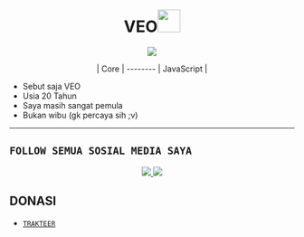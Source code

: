 <h1 align="center">VEO<img src="https://user-images.githubusercontent.com/1303154/88677602-1635ba80-d120-11ea-84d8-d263ba5fc3c0.gif" width="40px" alt=""><br></h1>
<p align="center">
<img src="https://media.tenor.com/Z9SazAegMbIAAAAd/aurelius467385-yofukashi-no-uta.gif" />
</p>

<p align="center">
| Core |
--------
| JavaScript |

- Sebut saja VEO
- Usia 20 Tahun
- Saya masih sangat pemula
- Bukan wibu (gk percaya sih ;v)
</p>

---

## `FOLLOW SEMUA SOSIAL MEDIA SAYA`

<p align="center">
<a href="https://www.instagram.com/veoveneht"><img src="https://img.shields.io/badge/Instagram-E4405F?style=for-the-badge&logo=instagram&logoColor=white"/> 
<a href="https://wa.me/6283113810321"><img src="https://img.shields.io/badge/WhatsApp-25D366?style=for-the-badge&logo=whatsapp&logoColor=white" /></a>
</p>

## DONASI

- [`TRAKTEER`](https://trakteer.id/veoveneht/tip?quantity=1)
